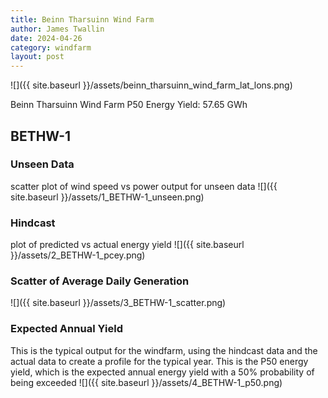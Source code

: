 ```yaml
---
title: Beinn Tharsuinn Wind Farm
author: James Twallin
date: 2024-04-26
category: windfarm
layout: post
---
```

![]({{ site.baseurl }}/assets/beinn_tharsuinn_wind_farm_lat_lons.png)

Beinn Tharsuinn Wind Farm P50 Energy Yield: 57.65 GWh

BETHW-1
-------------
### Unseen Data 
scatter plot of wind speed vs power output for unseen data
![]({{ site.baseurl }}/assets/1_BETHW-1_unseen.png)
### Hindcast 
plot of predicted vs actual energy yield
![]({{ site.baseurl }}/assets/2_BETHW-1_pcey.png)
### Scatter of Average Daily Generation 

![]({{ site.baseurl }}/assets/3_BETHW-1_scatter.png)
### Expected Annual Yield 
This is the typical output for the windfarm, using the hindcast data and the actual data to create a profile for the typical year. This is the P50 energy yield, which is the expected annual energy yield with a 50% probability of being exceeded
![]({{ site.baseurl }}/assets/4_BETHW-1_p50.png)

